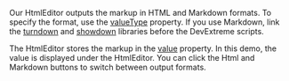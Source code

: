 Our HtmlEditor outputs the markup in HTML and Markdown formats. To specify the format, use the [valueType](/Documentation/ApiReference/UI_Components/dxHtmlEditor/Configuration/#valueType) property. If you use Markdown, link the <a href="https://www.npmjs.com/package/turndown" target="_blank" rel="noopener">turndown</a> and <a href="https://www.npmjs.com/package/showdown" target="_blank" rel="noopener">showdown</a> libraries before the DevExtreme scripts.

The HtmlEditor stores the markup in the [value](/Documentation/ApiReference/UI_Components/dxHtmlEditor/Configuration/#value) property. In this demo, the value is displayed under the HtmlEditor. You can click the Html and Markdown buttons to switch between output formats.

